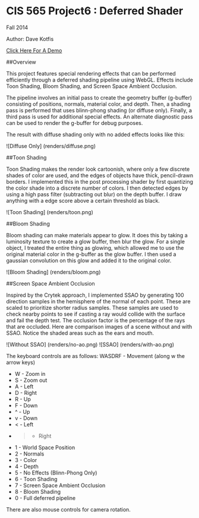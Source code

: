 CIS 565 Project6 : Deferred Shader
===================

Fall 2014

Author: Dave Kotfis

[Click Here For A Demo](http://http://dkotfis.github.io/Project6-DeferredShader/index.html)

##Overview

This project features special rendering effects that can be performed efficiently through a deferred shading pipeline using WebGL. Effects include Toon Shading, Bloom Shading, and Screen Space Ambient Occlusion.

The pipeline involves an initial pass to create the geometry buffer (g-buffer) consisting of positions, normals, material color, and depth. Then, a shading pass is performed that uses blinn-phong shading (or diffuse only). Finally, a third pass is used for additional special effects. An alternate diagnostic pass can be used to render the g-buffer for debug purposes.

The result with diffuse shading only with no added effects looks like this:

![Diffuse Only] (renders/diffuse.png)

##Toon Shading

Toon Shading makes the render look cartoonish, where only a few discrete shades of color are used, and the edges of objects have thick, pencil-drawn borders. I implemented this in the post processing shader by first quantizing the color shade into a discrete number of colors. I then detected edges by using a high pass filter (subtracting out blur) on the depth buffer. I draw anything with a edge score above a certain threshold as black.

![Toon Shading] (renders/toon.png)

##Bloom Shading

Bloom shading can make materials appear to glow. It does this by taking a luminosity texture to create a glow buffer, then blur the glow. For a single object, I treated the entire thing as glowing, which allowed me to use the original material color in the g-buffer as the glow buffer. I then used a gaussian convolution on this glow and added it to the original color.

![Bloom Shading] (renders/bloom.png)

##Screen Space Ambient Occlusion

Inspired by the Crytek approach, I implemented SSAO by generating 100 direction samples in the hemisphere of the normal of each point. These are scaled to prioritize shorter radius samples. These samples are used to check nearby points to see if casting a ray would collide with the surface and fail the depth test. The occlusion factor is the percentage of the rays that are occluded. Here are comparison images of a scene without and with SSAO. Notice the shaded areas such as the ears and mouth.

![Without SSAO] (renders/no-ao.png)
![SSAO] (renders/with-ao.png)

The keyboard controls are as follows:
WASDRF - Movement (along w the arrow keys)
* W - Zoom in
* S - Zoom out
* A - Left
* D - Right
* R - Up
* F - Down
* ^ - Up
* v - Down
* < - Left
* > - Right
* 1 - World Space Position
* 2 - Normals
* 3 - Color
* 4 - Depth
* 5 - No Effects (Blinn-Phong Only)
* 6 - Toon Shading
* 7 - Screen Space Ambient Occlusion
* 8 - Bloom Shading
* 0 - Full deferred pipeline

There are also mouse controls for camera rotation.

